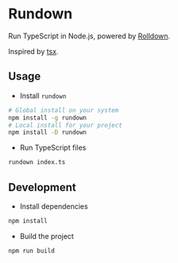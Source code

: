 # Rundown

Run TypeScript in Node.js, powered by [Rolldown](https://rolldown.rs/).

Inspired by [tsx](https://tsx.is/).

## Usage

- Install `rundown`

```bash
# Global install on your system
npm install -g rundown
# Local install for your project
npm install -D rundown
```

- Run TypeScript files

```bash
rundown index.ts
```

## Development

- Install dependencies

```bash
npm install
```

- Build the project

```bash
npm run build
```
